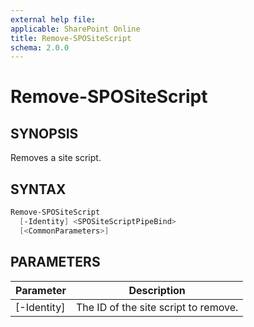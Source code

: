 ```yaml
---
external help file: 
applicable: SharePoint Online
title: Remove-SPOSiteScript
schema: 2.0.0
---
```


# Remove-SPOSiteScript

## SYNOPSIS

Removes a site script. <!-- TBD how is dependency problem handled so you don't delete a script that a design depends on. this currently creates an error when running the design.) -->

## SYNTAX

```powershell
Remove-SPOSiteScript
  [-Identity] <SPOSiteScriptPipeBind>
  [<CommonParameters>]
```

## PARAMETERS

|Parameter     | Description  |
|--------------|--------------|
| [-Identity]  | The ID of the site script to remove. |


